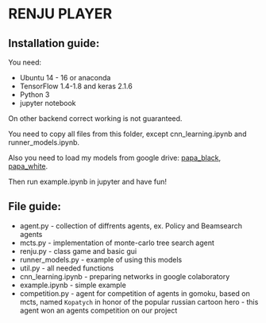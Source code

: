 # RENJU PLAYER
## Installation guide:

You need:
* Ubuntu 14 - 16 or anaconda
* TensorFlow 1.4-1.8 and keras 2.1.6
* Python 3
* jupyter notebook

On other backend correct working is not guaranteed.

You need to copy all files from this folder, except cnn_learning.ipynb and runner_models.ipynb.

Also you need to load my models from google drive: [papa_black], [papa_white].

Then run example.ipynb in jupyter and have fun!

## File guide:

* agent.py - collection of diffrents agents, ex. Policy and Beamsearch agents
* mcts.py - implementation of monte-carlo tree search agent
* renju.py - class game and basic gui
* runner_models.py - example of using this models
* util.py - all needed functions
* cnn_learning.ipynb - preparing networks in google colaboratory
* example.ipynb - simple example
* competition.py - agent for competition of agents in gomoku, based on mcts, named `Kopatych` in honor of the popular russian cartoon hero - this agent won an agents competition on our project

[papa_black]:https://drive.google.com/open?id=1GQ2Bs3z84mpJbshxeinWZE84XlrNujmM
[papa_white]:https://drive.google.com/open?id=18edjuILw_t84A8NcAHZCpDnn2TOkTfYo
